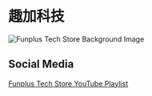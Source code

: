 # 趣加科技

![Funplus Tech Store Background Image](https://dhgf5mcbrms62.cloudfront.net/75305707/cover-injpK2/uVzRkP2-2000x2000.webp)

## Social Media
[Funplus Tech Store YouTube Playlist](https://youtube.com/playlist?list=PL4Uv8oyeLuSxQM0_hIDvO-Jdnqr710SQS)
